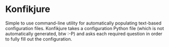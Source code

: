 Konfikjure
==========

Simple to use command-line utility for automatically populating text-based
configuration files. Konfikjure takes a configuration Python file (which is
not automatically generated, btw :-P) and asks each required question in order
to fully fill out the configuration.
